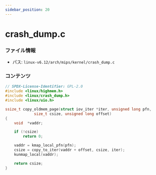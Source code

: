 ```yaml
---
sidebar_position: 20
---
```

# crash_dump.c

### ファイル情報

- パス: `linux-v6.12/arch/mips/kernel/crash_dump.c`

### コンテンツ

```c
// SPDX-License-Identifier: GPL-2.0
#include <linux/highmem.h>
#include <linux/crash_dump.h>
#include <linux/uio.h>

ssize_t copy_oldmem_page(struct iov_iter *iter, unsigned long pfn,
			 size_t csize, unsigned long offset)
{
	void  *vaddr;

	if (!csize)
		return 0;

	vaddr = kmap_local_pfn(pfn);
	csize = copy_to_iter(vaddr + offset, csize, iter);
	kunmap_local(vaddr);

	return csize;
}

```
